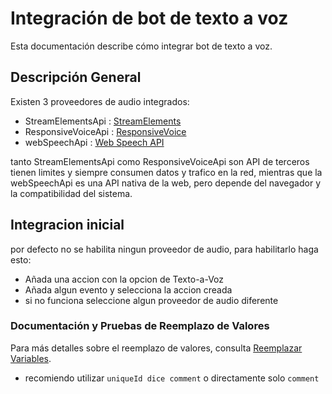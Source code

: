 # Integración de bot de texto a voz

Esta documentación describe cómo integrar bot de texto a voz.

## Descripción General

Existen 3 proveedores de audio integrados:
- StreamElementsApi : [StreamElements](https://streamelements.com/)
- ResponsiveVoiceApi : [ResponsiveVoice](https://responsivevoice.org/)
- webSpeechApi : [Web Speech API](https://developer.mozilla.org/en-US/docs/Web/API/Web_Speech_API)

tanto StreamElementsApi como ResponsiveVoiceApi son API de terceros tienen limites y siempre consumen datos y trafico en la red, mientras que la webSpeechApi es una API nativa de la web, pero depende del navegador y la compatibilidad del sistema.

## Integracion inicial
por defecto no se habilita ningun proveedor de audio, para habilitarlo haga esto:
- Añada una accion con la opcion de  Texto-a-Voz 
- Añada algun evento y selecciona la accion creada
- si no funciona seleccione algun proveedor de audio diferente
### Documentación y Pruebas de Reemplazo de Valores

Para más detalles sobre el reemplazo de valores, consulta [Reemplazar Variables](/Setconfig).
- recomiendo utilizar `uniqueId dice comment` o directamente solo `comment`
